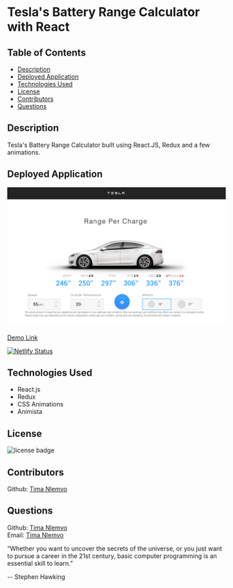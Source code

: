 # Tesla's Battery Range Calculator with React

## Table of Contents
- [Description](#Description)
- [Deployed Application](#Deployed)
- [Technologies Used](#Technologies)
- [License](#License)
- [Contributors](#Contributors)
- [Questions](#Questions)

## Description
Tesla's Battery Range Calculator built using React.JS, Redux and a few animations.


## Deployed Application
[<img src = "./src/assets/Preview.png"></img>](https://pensive-kepler-4f372d.netlify.app/)

[Demo Link](https://pensive-kepler-4f372d.netlify.app/)

[![Netlify Status](https://api.netlify.com/api/v1/badges/df194c6e-8607-4fc6-b29a-b3ea48e32d42/deploy-status)](https://app.netlify.com/sites/pensive-kepler-4f372d/deploys)

## Technologies Used
  - React.js
  - Redux
  - CSS Animations
  - Animista

## License
![license badge](https://img.shields.io/badge/license-MIT-brightgreen)

## Contributors
Github: [Tima Nlemvo](https://github.com/timanlemvo)

## Questions
Github: [Tima Nlemvo](https://github.com) </br>
Email: [Tima Nlemvo](timanlemvo@gmail.com)


“Whether you want to uncover the secrets of the universe, or you just want to pursue a career in the 21st century, basic computer programming is an essential skill to learn.”


-- Stephen Hawking 

